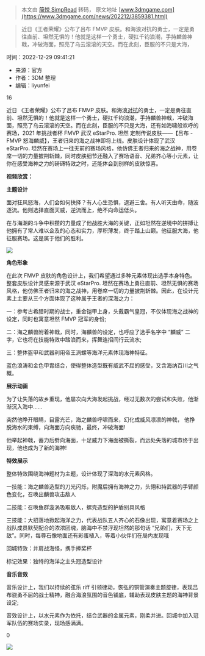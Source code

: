 > 本文由 [简悦 SimpRead](http://ksria.com/simpread/) 转码， 原文地址 [www.3dmgame.com](https://www.3dmgame.com/news/202212/3859381.html)

> 近日《王者荣耀》公布了吕布 FMVP 皮肤。和海浪对抗的勇士，一定是勇往直前、坦然无惧的！他就是这样一个勇士，硬扛千钧浪潮，手持麟兽神戟，冲破海面，照亮了乌云滚滚的天空。而在此刻，臣服的不只是大海，

时间：2022-12-29 09:41:21

*   来源：官方
*   作者：3DM 整理
*   编辑：liyunfei

16

近日 《王者荣耀》公布了吕布 FMVP 皮肤。和海浪[对抗](https://www.3dmgame.com/tag/duikang_1/)的勇士，一定是勇往直前、坦然无惧的！他就是这样一个勇士，硬扛千钧浪潮，手持麟兽神戟，冲破海面，照亮了乌云滚滚的天空。而在此刻，臣服的不只是大海，还有如海啸般欢呼的赛场，2021 年挑战者杯 FMVP 武汉 eStarPro. 坦然 定制传说皮肤——【吕布 - FMVP 怒海麟威】，王者归来的海之战神即将上线。皮肤设计体现了武汉 eStarPro. 坦然在赛场上一往无前的赛场风格，他仿佛王者归来的海之战神，用卷席一切的力量披荆斩棘，同时皮肤细节还融入了赛场语音、兄弟齐心等小元素，让你在感受海神之力的磅礴特效之时，还能体会到别样的皮肤惊喜。

**视频欣赏：**

**主题设计**

面对狂风怒海，人们会如何抉择？有人心生恐惧，退避三舍。有人听天由命，随波逐流。他则选择直面天威，逆流而上，绝不向命运低头。

在与海潮的斗争中积攒的力量成了他战胜大海的关键，正如坦然在逆境中的拼搏让他拥有了常人难以企及的心态和实力，厚积薄发，终于踏上山巅。他征服大海，他征服赛场。这是属于他们的胜利。

![](https://img.3dmgame.com/uploads/images/news/20221229/1672277854_516548.jpg)

**角色形象**

在此次 FMVP 皮肤的角色设计上，我们希望通过多种元素体现出选手本身特色。整套皮肤设计灵感来源于武汉 eStarPro. 坦然在赛场上勇往直前、坦然无惧的赛场风格，他仿佛王者归来的海之战神，用卷席一切的力量披荆斩棘。因此，在设计元素上主要从三个方面体现了这种属于王者的深海之力：

一：参考古希腊时期的战士，重金铠甲上身，头戴霸气皇冠，不仅体现海之战神的设定，同时也寓意坦然 FMVP 冠军的身份;

二：海之麟兽附着神戟，同时，海麟兽的设定，也呼应了选手名字中 “麟威” 二字，它也将在技能特效中踏浪而来，挥舞连招间行云流水;

三：整体盔甲和武器利用帝王涡螺等海洋元素体现海神特征。

蓝色浪涛和金色甲胄结合，使得整体造型既有威武不屈的感受，又含海纳百川之气概。

**展示动画**

为了让失落的故乡重现，他屡次向大海发起挑战，经过无数次的尝试和失败，他渐渐沉入海中……

突然他睁开眼睛，目露光芒，海之麟兽呼啸而来，幻化成威风凛凛的神戟， 他挣脱海水的束缚，向海面方向疾驰，最终，冲破海面!

他举起神戟，蓄力后劈向海面，十足威力下海面被撕裂，而远处失落的城市终于出现，他也成为了新的海神!

**特效展示**

整体特效围绕海神题材为主题，设计体现了深海的水元素风格。

一技能：海之麟兽造型的刀光闪烁，附魔后拥有海神之力，头翎和持武器的手臂颜色变化，召唤出麟兽攻击敌人

二技能：召唤鱼群漩涡吸取敌人，螺壳造型的护盾别具风格

三技能：大招落地掀起海洋之力，代表战队五人齐心的石像出现，寓意着赛场之上战队成员默契配合的浓浓团魂，脑海中不禁浮现坦然的那句话 “兄弟们，天下无敌”。同时，每尊石像地面还有彩蛋植入，等着小伙伴们在局内发现哦

回城特效：并肩战海怪，携手捧奖杯

标记效果：独特的海洋之主头冠造型设计

**音乐音效**

音乐设计上，我们以持续的弦乐 riff 引领律动，恢弘的铜管演奏主题旋律，表现吕布骁勇不屈的战士精神，融合海浪氛围的音色铺底，辅助表现皮肤主题的海神背景设定;

音效设计上，以水元素作为依托，结合武器的金属元素，刚柔并进。回城中加入冠军队伍的赛场实录，现场感满满。

0

[![](https://www.3dmgame.com/page/images/PC_tg3dm.jpg)](https://www.3dmgame.com/app.html)